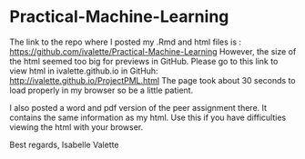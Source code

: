 # Practical-Machine-Learning

The link to the repo where I posted my .Rmd and html files is : https://github.com/ivalette/Practical-Machine-Learning
However, the size of the html seemed too big for previews in GitHub. 
Please go to this link to view html in ivalette.github.io in GitHuh: http://ivalette.github.io/ProjectPML.html
The page took about 30 seconds to load properly in my browser so be a little patient.

I also posted a word and pdf version of the peer assignment there. It contains the same information as my html. Use this if you have difficulties viewing the html with your browser.

Best regards,
Isabelle Valette
